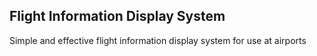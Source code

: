 ## Flight Information Display System

Simple and effective flight information display system for use at airports
